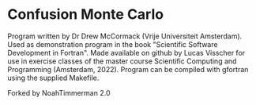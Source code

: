 # Confusion Monte Carlo
Program written by Dr Drew McCormack (Vrije Universiteit Amsterdam).
Used as demonstration program in the book "Scientific Software Development in Fortran".
Made available on github by Lucas Visscher for use in exercise classes of the 
master course Scientific Computing and Programming (Amsterdam, 2022).
Program can be compiled with gfortran using the supplied Makefile.

Forked by NoahTimmerman 2.0
